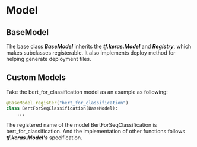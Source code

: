 # Model

## BaseModel

The base class ***BaseModel*** inherits the ***tf.keras.Model*** and ***Registry***, which makes subclasses registerable.
It also implements deploy method for helping generate deployment files.

## Custom Models

Take the bert_for_classification model as an example as following:

```python
@BaseModel.register("bert_for_classification")
class BertForSeqClassification(BaseModel):
    ...
```

The registered name of the model BertForSeqClassification is bert_for_classification.
And the implementation of other functions follows ***tf.keras.Model's*** specification.